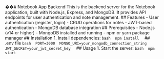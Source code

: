 ��#   N o t e b o o k   A p p   B a c k e n d  
  
 T h i s   i s   t h e   b a c k e n d   s e r v e r   f o r   t h e   N o t e b o o k   a p p l i c a t i o n ,   b u i l t   w i t h   N o d e . j s ,   E x p r e s s ,   a n d   M o n g o D B .   I t   p r o v i d e s   A P I   e n d p o i n t s   f o r   u s e r   a u t h e n t i c a t i o n   a n d   n o t e   m a n a g e m e n t .  
  
 # #   F e a t u r e s  
  
 -   U s e r   a u t h e n t i c a t i o n   ( r e g i s t e r ,   l o g i n )  
 -   C R U D   o p e r a t i o n s   f o r   n o t e s  
 -   J W T - b a s e d   a u t h e n t i c a t i o n  
 -   M o n g o D B   d a t a b a s e   i n t e g r a t i o n  
  
 # #   P r e r e q u i s i t e s  
  
 -   N o d e . j s   ( v 1 4   o r   h i g h e r )  
 -   M o n g o D B   i n s t a l l e d   a n d   r u n n i n g  
 -   n p m   o r   y a r n   p a c k a g e   m a n a g e r  
  
 # #   I n s t a l l a t i o n  
  
 1 .   I n s t a l l   d e p e n d e n c i e s :  
 ` ` ` b a s h  
 n p m   i n s t a l l  
 ` ` `  
  
 # #   . e n v   f i l e  
 ` ` ` b a s h  
 P O R T = 3 0 0 0  
 M O N G O _ U R I = y o u r _ m o n g o d b _ c o n n e c t i o n _ s t r i n g  
 J W T _ S E C R E T = y o u r _ j w t _ s e c r e t _ k e y  
 ` ` `  
  
 # #   U s a g e  
  
 1 .   S t a r t   t h e   s e r v e r :  
 ` ` ` b a s h  
 n p m   s t a r t  
 ` ` ` 